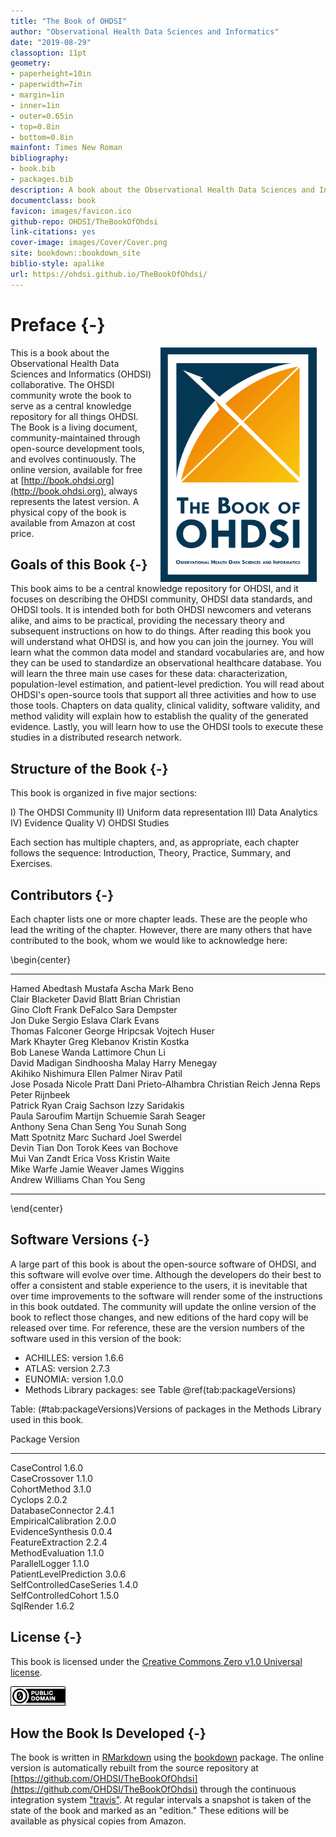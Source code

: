 ```yaml
--- 
title: "The Book of OHDSI"
author: "Observational Health Data Sciences and Informatics"
date: "2019-08-29"
classoption: 11pt      
geometry:
- paperheight=10in 
- paperwidth=7in
- margin=1in
- inner=1in
- outer=0.65in
- top=0.8in
- bottom=0.8in
mainfont: Times New Roman
bibliography:
- book.bib
- packages.bib
description: A book about the Observational Health Data Sciences and Informatics (OHDSI). It described the OHDSI community, open standards and open source software.
documentclass: book
favicon: images/favicon.ico
github-repo: OHDSI/TheBookOfOhdsi
link-citations: yes
cover-image: images/Cover/Cover.png
site: bookdown::bookdown_site
biblio-style: apalike
url: https://ohdsi.github.io/TheBookOfOhdsi/
---
```




# Preface {-}

<img src="images/Cover/Cover.png" width="250" height="375" alt="Cover image" align="right" style="margin: 0 1em 0 1em" /> This is a book about the Observational Health Data Sciences and Informatics (OHDSI) collaborative. The OHSDI community wrote the book to serve as a central knowledge repository for all things OHDSI. The Book is a living document, community-maintained through open-source development tools, and evolves continuously. The online version, available for free at [http://book.ohdsi.org](http://book.ohdsi.org), always represents the latest version. A physical copy of the book is available from Amazon at cost price.

## Goals of this Book {-}

This book aims to be a central knowledge repository for OHDSI, and it focuses on describing the OHDSI community, OHDSI data standards, and OHDSI tools. It is intended both for both OHDSI newcomers and veterans alike, and aims to be practical, providing the necessary theory and subsequent instructions on how to do things. After reading this book you will understand what OHDSI is, and how you can join the journey. You will learn what the common data model and standard vocabularies are, and how they can be used to standardize an observational healthcare database. You will learn the three main use cases for these data: characterization, population-level estimation, and patient-level prediction. You will read about OHDSI's open-source tools that support all three activities and how to use those tools. Chapters on data quality, clinical validity, software validity, and method validity will explain how to establish the quality of the generated evidence. Lastly, you will learn how to use the OHDSI tools to execute these studies in a distributed research network.

## Structure of the Book {-}

This book is organized in five major sections: 

I) The OHDSI Community
II) Uniform data representation
III) Data Analytics
IV) Evidence Quality
V) OHDSI Studies

Each section has multiple chapters, and, as appropriate, each chapter follows the sequence: Introduction, Theory, Practice, Summary, and Exercises. 

## Contributors {-}

Each chapter lists one or more chapter leads. These are the people who lead the writing of the chapter. However, there are many others that have contributed to the book, whom we would like to acknowledge here:

\begin{center}

------------------  -----------------  ---------------------
Hamed Abedtash      Mustafa Ascha      Mark Beno            
Clair Blacketer     David Blatt        Brian Christian      
Gino Cloft          Frank DeFalco      Sara Dempster        
Jon Duke            Sergio Eslava      Clark Evans          
Thomas Falconer     George Hripcsak    Vojtech Huser        
Mark Khayter        Greg Klebanov      Kristin Kostka       
Bob Lanese          Wanda Lattimore    Chun Li              
David Madigan       Sindhoosha Malay   Harry Menegay        
Akihiko Nishimura   Ellen Palmer       Nirav Patil          
Jose Posada         Nicole Pratt       Dani Prieto-Alhambra 
Christian Reich     Jenna Reps         Peter Rijnbeek       
Patrick Ryan        Craig Sachson      Izzy Saridakis       
Paula Saroufim      Martijn Schuemie   Sarah Seager         
Anthony Sena        Chan Seng You      Sunah Song           
Matt Spotnitz       Marc Suchard       Joel Swerdel         
Devin Tian          Don Torok          Kees van Bochove     
Mui Van Zandt       Erica Voss         Kristin Waite        
Mike Warfe          Jamie Weaver       James Wiggins        
Andrew Williams     Chan You Seng                           
------------------  -----------------  ---------------------
\end{center}

## Software Versions {-}

A large part of this book is about the open-source software of OHDSI, and this software will evolve over time. Although the developers do their best to offer a consistent and stable experience to the users, it is inevitable that over time improvements to the software will render some of the instructions in this book outdated. The community will update the online version of the book to reflect those changes, and new editions of the hard copy will be released over time. For reference, these are the version numbers of the software used in this version of the book:

- ACHILLES: version 1.6.6
- ATLAS: version 2.7.3
- EUNOMIA: version 1.0.0
- Methods Library packages: see Table \@ref(tab:packageVersions)


Table: (\#tab:packageVersions)Versions of packages in the Methods Library used in this book.

Package                    Version 
-------------------------  --------
CaseControl                1.6.0   
CaseCrossover              1.1.0   
CohortMethod               3.1.0   
Cyclops                    2.0.2   
DatabaseConnector          2.4.1   
EmpiricalCalibration       2.0.0   
EvidenceSynthesis          0.0.4   
FeatureExtraction          2.2.4   
MethodEvaluation           1.1.0   
ParallelLogger             1.1.0   
PatientLevelPrediction     3.0.6   
SelfControlledCaseSeries   1.4.0   
SelfControlledCohort       1.5.0   
SqlRender                  1.6.2   

## License {-}

This book is licensed under the [Creative Commons Zero v1.0 Universal license](http://creativecommons.org/publicdomain/zero/1.0/).

![](images/Preface/cc0.png)

## How the Book Is Developed {-}

The book is written in [RMarkdown](https://rmarkdown.rstudio.com) using the [bookdown](https://bookdown.org) package. The online version is automatically rebuilt from the source repository at [https://github.com/OHDSI/TheBookOfOhdsi](https://github.com/OHDSI/TheBookOfOhdsi) through the continuous integration system ["travis"](http://travis-ci.org/). At regular intervals a snapshot is taken of the state of the book and marked as an "edition." These editions will be available as physical copies from Amazon.

